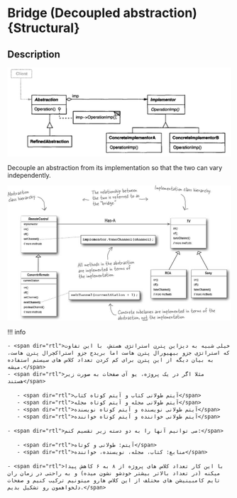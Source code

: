 # Bridge (Decoupled abstraction) {Structural}

## Description

![](bridge/image2.jpg)

Decouple an abstraction from its implementation so that the two can vary independently.

![](bridge/image1.jpg)

!!! info

    - <span dir="rtl">خیلی شبیه به دیزاین پترن استراتژی هستش، با این تفاوت که استراتژی جزو بیهیورال پترن هاست اما بریدج جزو استراکچرال پترن هاست، به بیان دیگه از این پترن برای کم کردن تعداد کلاس های سیستم استفاده میشه.</span>
    - <span dir="rtl">مثلا اگر در یک پروژه، یو آی صفحات به صورت زیر هستند</span>

       - <span dir="rtl">آیتم طولانی کتاب و آیتم کوتاه کتاب</span>
       - <span dir="rtl">آیتم طولانی مجله و آیتم کوتاه مجله</span>
       - <span dir="rtl">آیتم طولانی نویسنده و آیتم کوتاه نویسنده</span>
       - <span dir="rtl">آیتم طولانی خواننده و آیتم کوتاه خواننده</span>

    - <span dir="rtl">می توانیم آنها را به دو دسته زیر تقسیم کنم:</span>

       - <span dir="rtl">آیتم: طولانی و کوتاه</span>
       - <span dir="rtl">منابع: کتاب، مجله، نویسنده، خواننده</span>

    - <span dir="rtl">با این کار تعداد کلاس های پروژه از ۸ به ۶ کاهش پیدا میکنه (در تعداد بالاتر بیشتر خودشو نشون میده) و به راحتی در زمان ران تایم کامبینیشن های مختلف از این کلاس هارو میتونیم ترکیب کنیم و صفحات دلخواهمون رو تشکیل بدیم.</span>
